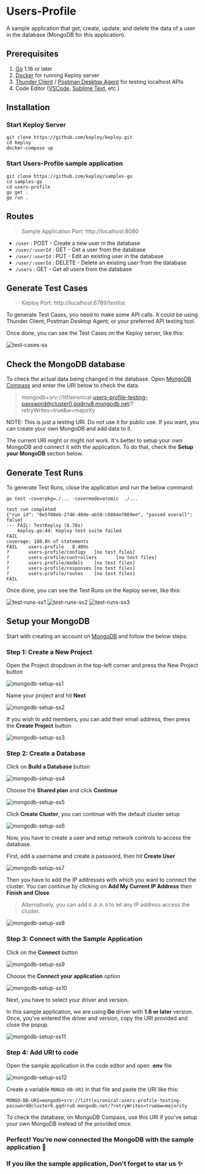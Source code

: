 # Users-Profile

A sample application that get, create, update, and delete the data of a user in the database (MongoDB for this application).


## Prerequisites
1. [Go](https://go.dev/doc/install) 1.16 or later
2. [Docker](https://docs.docker.com/engine/install/) for running Keploy server
3. [Thunder Client](https://marketplace.visualstudio.com/items?itemName=rangav.vscode-thunder-client) / [Postman Desktop Agent](https://www.postman.com/downloads/postman-agent/) for testing localhost APIs
4. Code Editor ([VSCode](https://code.visualstudio.com/download), [Sublime Text](https://www.sublimetext.com/download), etc.)



## Installation
### Start Keploy Server
```
git clone https://github.com/keploy/keploy.git
cd keploy
docker-compose up
```

### Start Users-Profile sample application
```
git clone https://github.com/keploy/samples-go
cd samples-go
cd users-profile
go get .
go run .
```


## Routes
> Sample Application Port: http://localhost:8080
- `/user` : POST - Create a new user in the database
- `/user/:userId` : GET - Get a user from the database
- `/user/:userId` : PUT - Edit an existing user in the database
- `/user/:userId` : DELETE - Delete an existing user from the database
- `/users` : GET - Get all users from the database


## Generate Test Cases
> Keploy Port: http://localhost:6789/testlist

To generate Test Cases, you need to make some API calls. It could be using Thunder Client, Postman Desktop Agent, or your preferred API testing tool.

Once done, you can see the Test Cases on the Keploy server, like this:

![test-cases-ss](assets/test-cases-ss.png)



## Check the MongoDB database

To check the actual data being changed in the database. Open [MongoDB Compass](https://www.mongodb.com/products/compass) and enter the URI below to check the data.

> mongodb+srv://littleironical:users-profile-testing-password@cluster0.gqdrru8.mongodb.net/?retryWrites=true&w=majority

NOTE: This is just a testing URI. Do not use it for public use. If you want, you can create your own MongoDB and add data to it.

The current URI might or might not work. It's better to setup your own MongoDB and connect it with the application. To do that, check the **Setup your MongoDB** section below.



## Generate Test Runs

To generate Test Runs, close the application and run the below command:
```
go test -coverpkg=./... -covermode=atomic  ./...
```

```
test run completed 
{"run id": "0e5f88eb-2746-40de-ab58-c0864ef869ee", "passed overall": false}
--- FAIL: TestKeploy (6.70s)
    keploy.go:44: Keploy test suite failed
FAIL
coverage: 100.0% of statements
FAIL    users-profile   8.489s
?       users-profile/configs   [no test files]
?       users-profile/controllers       [no test files]
?       users-profile/models    [no test files]
?       users-profile/responses [no test files]
?       users-profile/routes    [no test files]
FAIL
```

Once done, you can see the Test Runs on the Keploy server, like this:

![test-runs-ss1](assets/test-runs-ss1.png)
![test-runs-ss2](assets/test-runs-ss2.png)
![test-runs-ss3](assets/test-runs-ss3.png)



## Setup your MongoDB

Start with creating an account on [MongoDB](https://www.mongodb.com/) and follow the below steps:

### **Step 1: Create a New Project**
Open the Project dropdown in the top-left corner and press the New Project button

![mongodb-setup-ss1](assets/mongodb-setup-ss1.png)

Name your project and hit **Next**

![mongodb-setup-ss2](assets/mongodb-setup-ss2.png)

If you wish to add members, you can add their email address, then press the **Create Project** button

![mongodb-setup-ss3](assets/mongodb-setup-ss3.png)

### **Step 2: Create a Database**
Click on **Build a Database** button

![mongodb-setup-ss4](assets/mongodb-setup-ss4.png)

Choose the **Shared plan** and click **Continue**

![mongodb-setup-ss5](assets/mongodb-setup-ss5.png)

Click **Create Cluster**, you can continue with the default cluster setup

![mongodb-setup-ss6](assets/mongodb-setup-ss6.png)

Now, you have to create a user and setup network controls to access the database.

First, add a username and create a password, then hit **Create User**

![mongodb-setup-ss7](assets/mongodb-setup-ss7.png)

Then you have to add the IP addresses with which you want to connect the cluster. You can continue by clicking on **Add My Current IP Address** then **Finish and Close**

> Alternatively, you can add `0.0.0.0` to let any IP address access the cluster.

![mongodb-setup-ss8](assets/mongodb-setup-ss8.png)

### **Step 3: Connect with the Sample Application**
Click on the **Connect** button

![mongodb-setup-ss9](assets/mongodb-setup-ss9.png)

Choose the **Connect your application** option 

![mongodb-setup-ss10](assets/mongodb-setup-ss10.png)

Next, you have to select your driver and version. 

In this sample application, we are using **Go** driver with **1.6 or later** version. Once, you've entered the driver and version, copy the URI provided and close the popup.

![mongodb-setup-ss11](assets/mongodb-setup-ss11.png)

### **Step 4: Add URI to code**
Open the sample application in the code editor and open **.env** file

![mongodb-setup-ss12](assets/mongodb-setup-ss12.png)

Create a variable `MONGO-DB-URI` in that file and paste the URI like this:
```
MONGO-DB-URI=mongodb+srv://littleironical:users-profile-testing-password@cluster0.gqdrru8.mongodb.net/?retryWrites=true&w=majority
```

To check the database, on MongoDB Compass, use this URI if you've setup your own MongoDB instead of the provided once.

### Perfect! You're now connected the MongoDB with the sample application 🥳

### If you like the sample application, Don't forget to star us ✨
